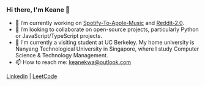 ### Hi there, I'm Keane 👋

- 🔭 I’m currently working on [Spotify-To-Apple-Music](https://github.com/keanekwa/Spotify-To-Apple-Music) and [Reddit-2.0](https://github.com/keanekwa/Reddit-2.0).
- 🤝 I’m looking to collaborate on open-source projects, particularly Python or JavaScript/TypeScript projects.
- 🏫 I'm currently a visiting student at UC Berkeley. My home university is Nanyang Technological University in Singapore, where I study Computer Science & Technology Management.
- 📫 How to reach me: keanekwa@outlook.com

[LinkedIn](https://www.linkedin.com/in/keane-kwa/) | [LeetCode](https://leetcode.com/keanekwa/)
